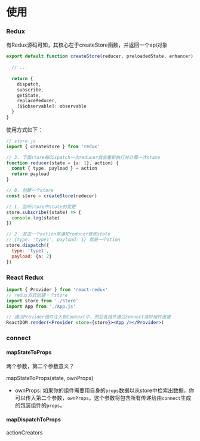 # 使用

### Redux

有Redux源码可知，其核心在于createStore函数，并返回一个api对象

```js
export default function createStore(reducer, preloadedState, enhancer) {
  
  // ...
  
  return {
    dispatch,
    subscribe,
    getState,
    replaceReducer,
    [$$observable]: observable
  }
}
```

使用方式如下：

```js
// store.js
import { createStore } from 'redux'

// 3. 下面store每dispatch一次reducer就会重新执行并计算一次state
function reducer(state = {a: 1}, action) {
  const { type, payload } = action
  return payload
}

// 0. 创建一个store
const store = createStore(reducer)

// 1. 监听store中state的变更
store.subscribe((state) => {
  console.log(state)
})

// 2. 发送一个action来通知reducer修改state
// {type: 'type1', payload: 1} 就是一个ation
store.dispatch({
  type: 'type1',
  payload: {a: 2}
})
```

### React Redux

```jsx
import { Provider } from 'react-redux'
// redux方式创建一个store
import store from './store'
import App from './App.js'

// 通过Provider组件注入到Context中，然后各组件通过connect高阶组件连接
ReactDOM.render(<Provider store={store}><App /></Provider>)
```



### connect

#### mapStateToProps

两个参数，第二个参数意义？

mapStateToProps(state, ownProps)

- ownProps:  如果你的组件需要用自身的`props`数据以从store中检索出数据，你可以传入第二个参数，`ownProps`。这个参数将包含所有传递给由`connect`生成的包装组件的`props`。 

#### mapDispatchToProps

actionCreators









